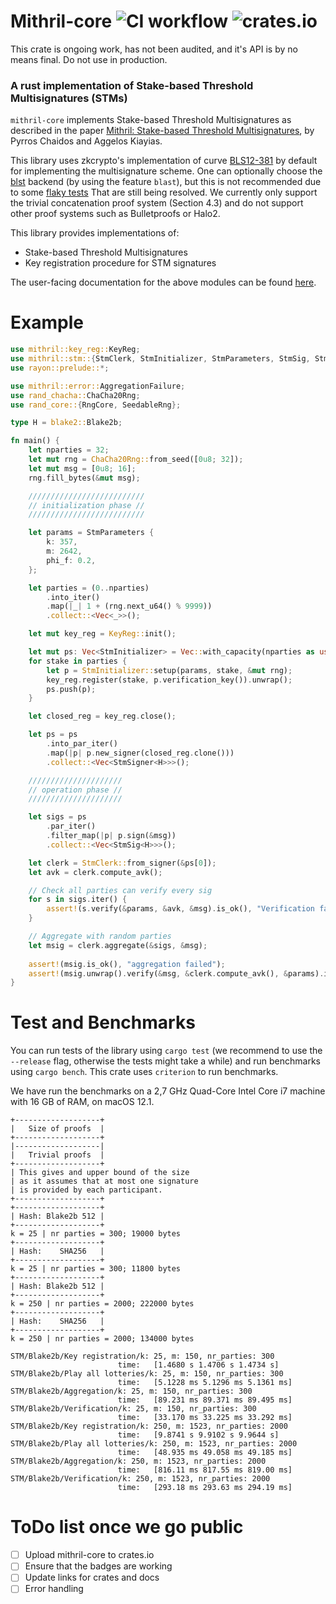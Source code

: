 Mithril-core ![CI workflow](https://github.com/input-output-hk/mithril/actions/workflows/ci.yml/badge.svg) ![crates.io](https://img.shields.io/crates/v/mithril_core.svg)
=======
This crate is ongoing work, has not been audited, and it's API is by no means final. Do not use in production.

### A rust implementation of Stake-based Threshold Multisignatures (STMs)
`mithril-core` implements Stake-based Threshold Multisignatures as described in the paper
[Mithril: Stake-based Threshold Multisignatures](https://eprint.iacr.org/2021/916.pdf), by
Pyrros Chaidos and Aggelos Kiayias. 

This library uses zkcrypto's implementation of curve [BLS12-381](https://github.com/zkcrypto/bls12_381)
by default for implementing the multisignature scheme. One can optionally choose the 
[blst](https://github.com/supranational/blst) backend (by using the feature `blast`), 
but this is not recommended due to some [flaky tests](https://github.com/input-output-hk/mithril/issues/207) 
That are still being resolved. We
currently only support the trivial concatenation proof system (Section 4.3) and do not support
other proof systems such as Bulletproofs or Halo2.

This library provides implementations of:

* Stake-based Threshold Multisignatures
* Key registration procedure for STM signatures

The user-facing documentation for the above modules can be found [here]().

# Example
```rust
use mithril::key_reg::KeyReg;
use mithril::stm::{StmClerk, StmInitializer, StmParameters, StmSig, StmSigner};
use rayon::prelude::*;

use mithril::error::AggregationFailure;
use rand_chacha::ChaCha20Rng;
use rand_core::{RngCore, SeedableRng};

type H = blake2::Blake2b;

fn main() {
    let nparties = 32;
    let mut rng = ChaCha20Rng::from_seed([0u8; 32]);
    let mut msg = [0u8; 16];
    rng.fill_bytes(&mut msg);

    //////////////////////////
    // initialization phase //
    //////////////////////////

    let params = StmParameters {
        k: 357,
        m: 2642,
        phi_f: 0.2,
    };

    let parties = (0..nparties)
        .into_iter()
        .map(|_| 1 + (rng.next_u64() % 9999))
        .collect::<Vec<_>>();

    let mut key_reg = KeyReg::init();

    let mut ps: Vec<StmInitializer> = Vec::with_capacity(nparties as usize);
    for stake in parties {
        let p = StmInitializer::setup(params, stake, &mut rng);
        key_reg.register(stake, p.verification_key()).unwrap();
        ps.push(p);
    }

    let closed_reg = key_reg.close();

    let ps = ps
        .into_par_iter()
        .map(|p| p.new_signer(closed_reg.clone()))
        .collect::<Vec<StmSigner<H>>>();

    /////////////////////
    // operation phase //
    /////////////////////

    let sigs = ps
        .par_iter()
        .filter_map(|p| p.sign(&msg))
        .collect::<Vec<StmSig<H>>>();

    let clerk = StmClerk::from_signer(&ps[0]);
    let avk = clerk.compute_avk();

    // Check all parties can verify every sig
    for s in sigs.iter() {
        assert!(s.verify(&params, &avk, &msg).is_ok(), "Verification failed");
    }

    // Aggregate with random parties
    let msig = clerk.aggregate(&sigs, &msg);
    
    assert!(msig.is_ok(), "aggregation failed");
    assert!(msig.unwrap().verify(&msg, &clerk.compute_avk(), &params).is_ok());
}
```

# Test and Benchmarks
You can run tests of the library using `cargo test` (we recommend to use the `--release` flag, otherwise
the tests might take a while) and run benchmarks using `cargo bench`. This crate uses `criterion` to run
benchmarks.

We have run the benchmarks on a 2,7 GHz Quad-Core Intel Core i7 machine with 16 GB of RAM, on macOS 12.1. 

```shell
+-------------------+
|   Size of proofs  |
+-------------------+
|-------------------|
|   Trivial proofs  |
+-------------------+
| This gives and upper bound of the size
| as it assumes that at most one signature
| is provided by each participant.
+-------------------+
+-------------------+
| Hash: Blake2b 512 |
+-------------------+
k = 25 | nr parties = 300; 19000 bytes
+-------------------+
| Hash:    SHA256   |
+-------------------+
k = 25 | nr parties = 300; 11800 bytes
+-------------------+
| Hash: Blake2b 512 |
+-------------------+
k = 250 | nr parties = 2000; 222000 bytes
+-------------------+
| Hash:    SHA256   |
+-------------------+
k = 250 | nr parties = 2000; 134000 bytes

```

```shell
STM/Blake2b/Key registration/k: 25, m: 150, nr_parties: 300                                                                            
                        time:   [1.4680 s 1.4706 s 1.4734 s]
STM/Blake2b/Play all lotteries/k: 25, m: 150, nr_parties: 300                                                                             
                        time:   [5.1228 ms 5.1296 ms 5.1361 ms]
STM/Blake2b/Aggregation/k: 25, m: 150, nr_parties: 300                                                                            
                        time:   [89.231 ms 89.371 ms 89.495 ms]
STM/Blake2b/Verification/k: 25, m: 150, nr_parties: 300                                                                            
                        time:   [33.170 ms 33.225 ms 33.292 ms] 
STM/Blake2b/Key registration/k: 250, m: 1523, nr_parties: 2000                                                                            
                        time:   [9.8741 s 9.9102 s 9.9644 s]
STM/Blake2b/Play all lotteries/k: 250, m: 1523, nr_parties: 2000                                                                            
                        time:   [48.935 ms 49.058 ms 49.185 ms]
STM/Blake2b/Aggregation/k: 250, m: 1523, nr_parties: 2000                                                                            
                        time:   [816.11 ms 817.55 ms 819.00 ms]
STM/Blake2b/Verification/k: 250, m: 1523, nr_parties: 2000                                                                            
                        time:   [293.18 ms 293.63 ms 294.19 ms]      
```

# ToDo list once we go public
- [ ] Upload mithril-core to crates.io
- [ ] Ensure that the badges are working
- [ ] Update links for crates and docs
- [ ] Error handling
